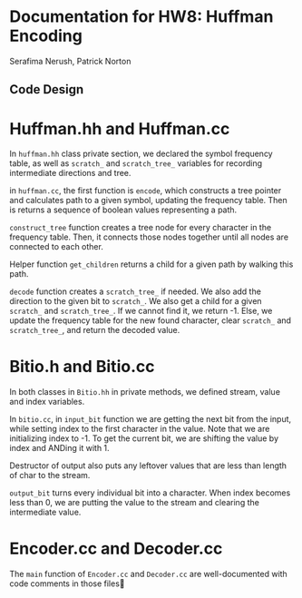 # Documentation for HW8: Huffman Encoding
Serafima Nerush, Patrick Norton

## Code Design

# Huffman.hh and Huffman.cc

In `huffman.hh` class private section, we declared the symbol frequency table, as well as `scratch_` and `scratch_tree_` variables for recording intermediate directions and tree. 

in `huffman.cc`, the first function is `encode`, which constructs a tree pointer and calculates path to a given symbol, updating the frequency table. Then is returns a sequence of boolean values representing a path.

`construct_tree` function creates a tree node for every character in the frequency table. Then, it connects those nodes together until all nodes are connected to each other.

Helper function `get_children` returns a child for a given path by walking this path.

`decode` function creates a `scratch_tree_` if needed. We also add the direction to the given bit to `scratch_`. We also get a child for a given `scratch_` and `scratch_tree_`. If we cannot find it, we return -1. Else, we update the frequency table for the new found character, clear `scratch_` and `scratch_tree_`, and return the decoded value. 

# Bitio.h and Bitio.cc

In both classes in `Bitio.hh` in private methods, we defined stream, value and index variables.

In `bitio.cc`, in `input_bit` function we are getting the next bit from the input, while setting index to the first character in the value. Note that we are initializing index to -1. To get the current bit, we are shifting the value by index and ANDing it with 1. 

Destructor of output also puts any leftover values that are less than length of char to the stream. 

`output_bit` turns every individual bit into a character. When index becomes less than 0, we are putting the value to the stream and clearing the intermediate value.

# Encoder.cc and Decoder.cc

The `main` function of `Encoder.cc` and `Decoder.cc` are well-documented with code comments in those files🙂





